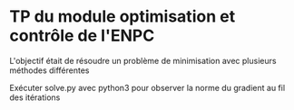 # TP du module optimisation et contrôle de l'ENPC

L'objectif était de résoudre un problème de minimisation avec plusieurs méthodes différentes

Exécuter solve.py avec python3 pour observer la norme du gradient au fil des itérations
